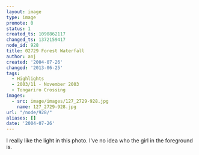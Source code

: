 ```yaml
---
layout: image
type: image
promote: 0
status: 1
created_ts: 1090862117
changed_ts: 1372159417
node_id: 928
title: 02729 Forest Waterfall
author: anj
created: '2004-07-26'
changed: '2013-06-25'
tags:
  - Highlights
  - 2003/11 - November 2003
  - Tongariro Crossing
images:
  - src: image/images/127_2729-928.jpg
    name: 127_2729-928.jpg
url: "/node/928/"
aliases: []
date: '2004-07-26'
---
```

I really like the light in this photo.  I've no idea who the girl in the foreground is.
